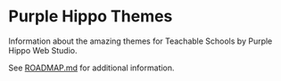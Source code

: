 # Purple Hippo Themes
Information about the amazing themes for Teachable Schools by Purple Hippo Web Studio.

See [ROADMAP.md](https://github.com/Ellf/Purple-Hippo-Themes/blob/master/ROADMAP.md) for additional information.
